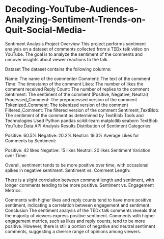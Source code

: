 # Decoding-YouTube-Audiences-Analyzing-Sentiment-Trends-on-Quit-Social-Media-
Sentiment Analysis Project
Overview
This project performs sentiment analysis on a dataset of comments collected from a TEDx talk video on YouTube. The goal is to analyze the sentiment of the comments and uncover insights about viewer reactions to the talk.

Dataset
The dataset contains the following columns:

Name: The name of the commenter
Comment: The text of the comment
Time: The timestamp of the comment
Likes: The number of likes the comment received
Reply Count: The number of replies to the comment
Sentiment: The sentiment of the comment (Positive, Negative, Neutral)
Processed_Comment: The preprocessed version of the comment
Tokenized_Comment: The tokenized version of the comment
Filtered_Comment: The filtered version of the comment
Sentiment_TextBlob: The sentiment of the comment as determined by TextBlob
Tools and Technologies Used
Python
pandas
scikit-learn
matplotlib
seaborn
TextBlob
YouTube Data API
Analysis Results
Distribution of Sentiment Categories:

Positive: 60.5%
Negative: 20.2%
Neutral: 19.3%
Average Likes for Comments by Sentiment:

Positive: 42 likes
Negative: 15 likes
Neutral: 20 likes
Sentiment Variation over Time:

Overall, sentiment tends to be more positive over time, with occasional spikes in negative sentiment.
Sentiment vs. Comment Length:

There is a slight correlation between comment length and sentiment, with longer comments tending to be more positive.
Sentiment vs. Engagement Metrics:

Comments with higher likes and reply counts tend to have more positive sentiment, indicating a correlation between engagement and sentiment.
Conclusion
The sentiment analysis of the TEDx talk comments reveals that the majority of viewers express positive sentiment. Comments with higher engagement metrics, such as likes and reply counts, tend to be more positive. However, there is still a portion of negative and neutral sentiment comments, suggesting a diverse range of opinions among viewers.
